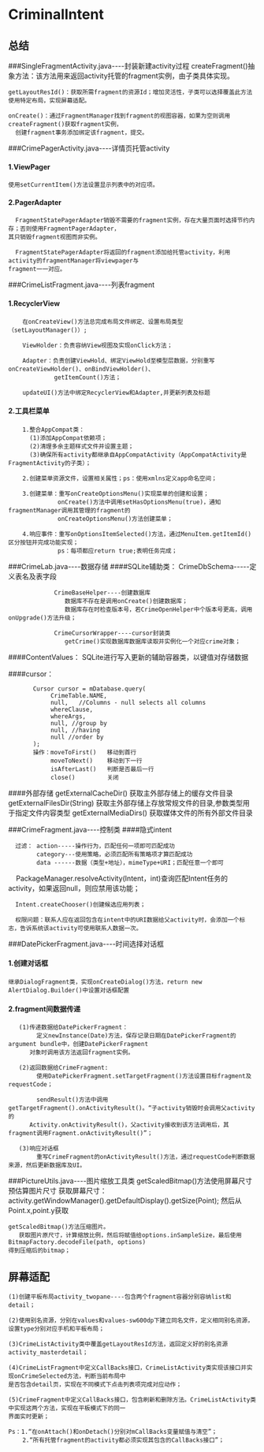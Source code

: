# CriminalIntent

总结
------

###SingleFragmentActivity.java----封装新建activity过程
    createFragment()抽象方法：该方法用来返回activity托管的fragment实例，由子类具体实现。
  
    getLayoutResId()：获取所需fragment的资源Id；增加灵活性，子类可以选择覆盖此方法使用特定布局，实现屏幕适配。
  
    onCreate()：通过FragmentManager找到fragment的视图容器，如果为空则调用createFragment()获取fragment实例，
      创建fragment事务添加绑定该fragment，提交。
  
  
###CrimePagerActivity.java----详情页托管activity
####  1.ViewPager
    使用setCurrentItem()方法设置显示列表中的对应项。
####  2.PagerAdapter
      FragmentStatePagerAdapter销毁不需要的fragment实例，存在大量页面时选择节约内存；否则使用FragmentPagerAdapter，
    其只销毁fragment视图而非实例。
    
      FragmentStatePagerAdapter将返回的fragment添加给托管activity，利用activity的fragmentManager将viewpager与
    fragment一一对应。


###CrimeListFragment.java----列表fragment
####  1.RecyclerView
        在onCreateView()方法总完成布局文件绑定、设置布局类型（setLayoutManager()）;
        
        ViewHolder：负责容纳View视图及实现onClick方法；
        
        Adapter：负责创建ViewHold、绑定ViewHold至模型层数据，分别重写onCreateViewHolder()、onBindViewHolder()、
                 getItemCount()方法；
                 
        updateUI()方法中绑定RecyclerView和Adapter,并更新列表及标题
   
####  2.工具栏菜单
        1.整合AppCompat类：
          (1)添加AppCompat依赖项；
          (2)清理多余主题样式文件并设置主题；
          (3)确保所有activity都继承自AppCompatActivity（AppCompatActivity是FragmentActivity的子类）；
         
        2.创建菜单资源文件，设置相关属性；ps：使用xmlns定义app命名空间；
        
        3.创建菜单：重写onCreateOptionsMenu()实现菜单的创建和设置；
                  onCreate()方法中调用setHasOptionsMenu(true)，通知fragmentManager调用其管理的fragment的
                  onCreateOptionsMenu()方法创建菜单；  
                
        4.响应事件：重写onOptionsItemSelected()方法，通过MenuItem.getItemId()区分按钮并完成功能实现；
                  ps：每项都应return true;表明任务完成；


###CrimeLab.java----数据存储
####SQLite辅助类： 
                 CrimeDbSchema-----定义表名及表字段
                    
                 CrimeBaseHelper----创建数据库
                    数据库不存在是调用onCreate()创建数据库；
                    数据库存在时检查版本号，若CrimeOpenHelper中个版本号更高，调用onUpgrade()方法升级；
                    
                 CrimeCursorWrapper----cursor封装类
                    getCrime()实现数据库数据库读取并实例化一个对应crime对象；
                
####ContentValues：
                SQLite进行写入更新的辅助容器类，以键值对存储数据
                
####cursor：

           Cursor cursor = mDatabase.query(
                CrimeTable.NAME,
                null,   //Columns - null selects all columns
                whereClause,
                whereArgs,
                null, //group by
                null, //having
                null //order by
           );
           操作：moveToFirst()   移动到首行
                moveToNext()    移动到下一行
                isAfterLast()   判断是否最后一行
                close()         关闭
####外部存储
      getExternalCacheDir()         获取主外部存储上的缓存文件目录
      getExternalFilesDir(String)   获取主外部存储上存放常规文件的目录,参数类型用于指定文件内容类型
      getExternalMediaDirs()        获取媒体文件的所有外部文件目录

###CrimeFragment.java----控制类
####隐式intent

      过滤： action-----操作行为，匹配任何一项即可匹配成功
            category---使用策略，必须匹配所有策略项才算匹配成功
            data ------数据（类型+地址），mimeType+URI；匹配任意一个即可
      
      PackageManager.resolveActivity(Intent，int)查询匹配Intent任务的activity，如果返回null，则应禁用该功能；
      
      Intent.createChooser()创建候选应用列表；
      
      权限问题：联系人应在返回包含在intent中的URI数据给父activity时，会添加一个标志，告诉系统该activity可使用联系人数据一次。


###DatePickerFragment.java----时间选择对话框
####  1.创建对话框
    继承DialogFragment类，实现onCreateDialog()方法，return new AlertDialog.Builder()中设置对话框配置
####  2.fragment间数据传递
       (1)传递数据给DatePickerFragment：
            定义newInstance(Date)方法，保存记录日期在DatePickerFragment的argument bundle中，创建DatePickerFragment
          对象时调用该方法返回fragment实例。
          
       (2)返回数据给CrimeFragment: 
            使用DatePickerFragment.setTargetFragment()方法设置目标fragment及requestCode；
            
            sendResult()方法中调用getTargetFragment().onActivityResult()。“子activity销毁时会调用父activity的
          Activity.onActivityResult()，父activity接收到该方法调用后，其fragment调用Fragment.onActivityResult()”；
          
       (3)响应对话框
            重写CrimeFragment的onActivityResult()方法，通过requestCode判断数据来源，然后更新数据库及UI。
    
    
###PictureUtils.java----图片缩放工具类
    getScaledBitmap()方法使用屏幕尺寸预估算图片尺寸
      获取屏幕尺寸：activity.getWindowManager().getDefaultDisplay().getSize(Point);
                  然后从Point.x,point.y获取
                  
    getScaledBitmap()方法压缩图片。
       获取图片原尺寸，计算缩放比例，然后将赋值给options.inSampleSize，最后使用BitmapFactory.decodeFile(path, options)
    得到压缩后的bitmap；
    


屏幕适配
------------
    (1)创建平板布局activity_twopane----包含两个fragment容器分别容纳list和detail；
    
    (2)使用别名资源，分别在values和values-sw600dp下建立同名文件，定义相同别名资源，设置type分别对应手机和平板布局；
    
    (3)CrimeListActivity类中覆盖getLayoutResId方法，返回定义好的别名资源activity_masterdetail；
    
    (4)CrimeListFragment中定义CallBacks接口，CrimeListActivity类实现该接口并实现onCrimeSelected方法，判断当前布局中
    是否包含detail页，实现在不同模式下点击列表项完成对应动作；
    
    (5)CrimeFragment中定义CallBacks接口，包含刷新和删除方法。CrimeListActivity类中实现这两个方法，实现在平板模式下的同一
    界面实时更新；
    
    Ps：1.“在onAttach()和onDetach()分别对mCallBacks变量赋值与清空”；
        2.“所有托管fragment的activity都必须实现其包含的CallBacks接口”；
